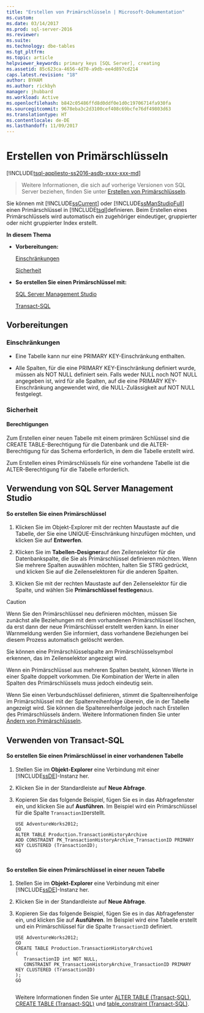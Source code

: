 ```yaml
---
title: "Erstellen von Primärschlüsseln | Microsoft-Dokumentation"
ms.custom: 
ms.date: 03/14/2017
ms.prod: sql-server-2016
ms.reviewer: 
ms.suite: 
ms.technology: dbe-tables
ms.tgt_pltfrm: 
ms.topic: article
helpviewer_keywords: primary keys [SQL Server], creating
ms.assetid: 85c623ca-4656-4d70-a9db-ee4d897cd214
caps.latest.revision: "18"
author: BYHAM
ms.author: rickbyh
manager: jhubbard
ms.workload: Active
ms.openlocfilehash: b842c05486ffd8d0ddf0e1d0c19706714fa930fa
ms.sourcegitcommit: 9678eba3c2d3100cef408c69bcfe76df49803d63
ms.translationtype: HT
ms.contentlocale: de-DE
ms.lasthandoff: 11/09/2017
---
```

# <a name="create-primary-keys"></a>Erstellen von Primärschlüsseln
[!INCLUDE[tsql-appliesto-ss2016-asdb-xxxx-xxx-md](../../includes/tsql-appliesto-ss2016-asdb-xxxx-xxx-md.md)]

 > Weitere Informationen, die sich auf vorherige Versionen von SQL Server beziehen, finden Sie unter [Erstellen von Primärschlüsseln](https://msdn.microsoft.com/en-US/library/ms189039(SQL.120).aspx).

  Sie können mit [!INCLUDE[ssCurrent](../../includes/sscurrent-md.md)] oder [!INCLUDE[ssManStudioFull](../../includes/ssmanstudiofull-md.md)] einen Primärschlüssel in [!INCLUDE[tsql](../../includes/tsql-md.md)]definieren. Beim Erstellen eines Primärschlüssels wird automatisch ein zugehöriger eindeutiger, gruppierter oder nicht gruppierter Index erstellt.  
  
 **In diesem Thema**  
  
-   **Vorbereitungen:**  
  
     [Einschränkungen](#Restrictions)  
  
     [Sicherheit](#Security)  
  
-   **So erstellen Sie einen Primärschlüssel mit:**  
  
     [SQL Server Management Studio](#SSMSProcedure)  
  
     [Transact-SQL](#TsqlProcedure)  
  
##  <a name="BeforeYouBegin"></a> Vorbereitungen  
  
###  <a name="Restrictions"></a> Einschränkungen  
  
-   Eine Tabelle kann nur eine PRIMARY KEY-Einschränkung enthalten.  
  
-   Alle Spalten, für die eine PRIMARY KEY-Einschränkung definiert wurde, müssen als NOT NULL definiert sein. Falls weder NULL noch NOT NULL angegeben ist, wird für alle Spalten, auf die eine PRIMARY KEY-Einschränkung angewendet wird, die NULL-Zulässigkeit auf NOT NULL festgelegt.  
  
###  <a name="Security"></a> Sicherheit  
  
####  <a name="Permissions"></a> Berechtigungen  
 Zum Erstellen einer neuen Tabelle mit einem primären Schlüssel sind die CREATE TABLE-Berechtigung für die Datenbank und die ALTER-Berechtigung für das Schema erforderlich, in dem die Tabelle erstellt wird.  
  
 Zum Erstellen eines Primärschlüssels für eine vorhandene Tabelle ist die ALTER-Berechtigung für die Tabelle erforderlich.  
  
##  <a name="SSMSProcedure"></a> Verwendung von SQL Server Management Studio  
  
#### <a name="to-create-a-primary-key"></a>So erstellen Sie einen Primärschlüssel  
  
1.  Klicken Sie im Objekt-Explorer mit der rechten Maustaste auf die Tabelle, der Sie eine UNIQUE-Einschränkung hinzufügen möchten, und klicken Sie auf **Entwerfen**.  
  
2.  Klicken Sie im **Tabellen-Designer**auf den Zeilenselektor für die Datenbankspalte, die Sie als Primärschlüssel definieren möchten. Wenn Sie mehrere Spalten auswählen möchten, halten Sie STRG gedrückt, und klicken Sie auf die Zeilenselektoren für die anderen Spalten.  
  
3.  Klicken Sie mit der rechten Maustaste auf den Zeilenselektor für die Spalte, und wählen Sie **Primärschlüssel festlegen**aus.  
  
> [!CAUTION]  
>  Wenn Sie den Primärschlüssel neu definieren möchten, müssen Sie zunächst alle Beziehungen mit dem vorhandenen Primärschlüssel löschen, da erst dann der neue Primärschlüssel erstellt werden kann. In einer Warnmeldung werden Sie informiert, dass vorhandene Beziehungen bei diesem Prozess automatisch gelöscht werden.  
  
 Sie können eine Primärschlüsselspalte am Primärschlüsselsymbol erkennen, das im Zeilenselektor angezeigt wird.  
  
 Wenn ein Primärschlüssel aus mehreren Spalten besteht, können Werte in einer Spalte doppelt vorkommen. Die Kombination der Werte in allen Spalten des Primärschlüssels muss jedoch eindeutig sein.  
  
 Wenn Sie einen Verbundschlüssel definieren, stimmt die Spaltenreihenfolge im Primärschlüssel mit der Spaltenreihenfolge überein, die in der Tabelle angezeigt wird. Sie können die Spaltenreihenfolge jedoch nach Erstellen des Primärschlüssels ändern. Weitere Informationen finden Sie unter [Ändern von Primärschlüsseln](../../relational-databases/tables/modify-primary-keys.md).  
  
##  <a name="TsqlProcedure"></a> Verwenden von Transact-SQL  
  
#### <a name="to-create-a-primary-key-in-an-existing-table"></a>So erstellen Sie einen Primärschlüssel in einer vorhandenen Tabelle  
  
1.  Stellen Sie im **Objekt-Explorer** eine Verbindung mit einer [!INCLUDE[ssDE](../../includes/ssde-md.md)]-Instanz her.  
  
2.  Klicken Sie in der Standardleiste auf **Neue Abfrage**.  
  
3.  Kopieren Sie das folgende Beispiel, fügen Sie es in das Abfragefenster ein, und klicken Sie auf **Ausführen**. Im Beispiel wird ein Primärschlüssel für die Spalte `TransactionID`erstellt.  
  
    ```  
    USE AdventureWorks2012;  
    GO  
    ALTER TABLE Production.TransactionHistoryArchive   
    ADD CONSTRAINT PK_TransactionHistoryArchive_TransactionID PRIMARY KEY CLUSTERED (TransactionID);  
    GO  
  
    ```  
  
#### <a name="to-create-a-primary-key-in-a-new-table"></a>So erstellen Sie einen Primärschlüssel in einer neuen Tabelle  
  
1.  Stellen Sie im **Objekt-Explorer** eine Verbindung mit einer [!INCLUDE[ssDE](../../includes/ssde-md.md)]-Instanz her.  
  
2.  Klicken Sie in der Standardleiste auf **Neue Abfrage**.  
  
3.  Kopieren Sie das folgende Beispiel, fügen Sie es in das Abfragefenster ein, und klicken Sie auf **Ausführen**. Im Beispiel wird eine Tabelle erstellt und ein Primärschlüssel für die Spalte `TransactionID` definiert.  
  
    ```  
    USE AdventureWorks2012;  
    GO  
    CREATE TABLE Production.TransactionHistoryArchive1  
    (  
       TransactionID int NOT NULL,  
       CONSTRAINT PK_TransactionHistoryArchive_TransactionID PRIMARY KEY CLUSTERED (TransactionID)  
    );  
    GO  
  
    ```  
  
     Weitere Informationen finden Sie unter [ALTER TABLE &#40;Transact-SQL&#41;](../../t-sql/statements/alter-table-transact-sql.md), [CREATE TABLE &#40;Transact-SQL&#41;](../../t-sql/statements/create-table-transact-sql.md) und [table_constraint &#40;Transact-SQL&#41;](../../t-sql/statements/alter-table-table-constraint-transact-sql.md).  
  
###  <a name="TsqlExample"></a>  
